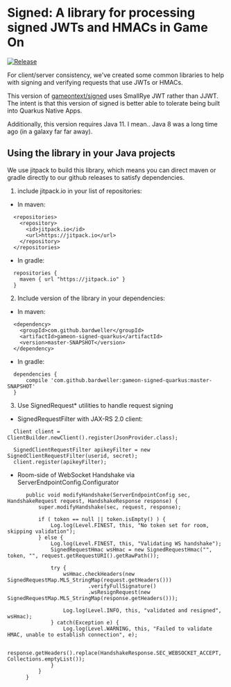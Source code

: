 # Signed: A library for processing signed JWTs and HMACs in Game On

[![Release](https://jitpack.io/v/bardweller/gameon-signed-quarkus.svg)](https://jitpack.io/#bardweller/gameon-signed-quarkus)

For client/server consistency, we've created some common libraries to help with
signing and verifying requests that use JWTs or HMACs.

This version of [gameontext/signed](https://github.com/gameontext/signed) uses SmallRye JWT rather than JJWT. 
The intent is that this version of signed is better able to tolerate being built into Quarkus Native Apps.

Additionally, this version requires Java 11. I mean.. Java 8 was a long time ago (in a galaxy far far away).

## Using the library in your Java projects

We use jitpack to build this library, which means you can direct maven or gradle directly to our github releases to satisfy dependencies.

1. include jitpack.io in your list of repositories:
  * In maven:
  ```
    <repositories>
      <repository>
        <id>jitpack.io</id>
        <url>https://jitpack.io</url>
      </repository>
    </repositories>
  ```
  * In gradle:
  ```
    repositories {
      maven { url "https://jitpack.io" }
    }
  ```
2. Include version of the library in your dependencies:
  * In maven:
  ```
    <dependency>
      <groupId>com.github.bardweller</groupId>
      <artifactId>gameon-signed-quarkus</artifactId>
      <version>master-SNAPSHOT</version>
    </dependency> 
  ```
  * In gradle:
  ```
    dependencies {
	    compile 'com.github.bardweller:gameon-signed-quarkus:master-SNAPSHOT'
    }
  ```
3. Use SignedRequest* utilities to handle request signing

  * SignedRequestFilter with JAX-RS 2.0 client:
  ```
    Client client = ClientBuilder.newClient().register(JsonProvider.class);

    SignedClientRequestFilter apikeyFilter = new SignedClientRequestFilter(userid, secret);
    client.register(apikeyFilter);
  ```

  * Room-side of WebSocket Handshake via ServerEndpointConfig.Configurator
  ```
        public void modifyHandshake(ServerEndpointConfig sec, HandshakeRequest request, HandshakeResponse response) {
            super.modifyHandshake(sec, request, response);

            if ( token == null || token.isEmpty() ) {
                Log.log(Level.FINEST, this, "No token set for room, skipping validation");
            } else {
                Log.log(Level.FINEST, this, "Validating WS handshake");
                SignedRequestHmac wsHmac = new SignedRequestHmac("", token, "", request.getRequestURI().getRawPath());

                try {
                    wsHmac.checkHeaders(new SignedRequestMap.MLS_StringMap(request.getHeaders()))
                            .verifyFullSignature()
                            .wsResignRequest(new SignedRequestMap.MLS_StringMap(response.getHeaders()));

                    Log.log(Level.INFO, this, "validated and resigned", wsHmac);
                } catch(Exception e) {
                    Log.log(Level.WARNING, this, "Failed to validate HMAC, unable to establish connection", e);

                    response.getHeaders().replace(HandshakeResponse.SEC_WEBSOCKET_ACCEPT, Collections.emptyList());
                }
            }
        }
  ```
